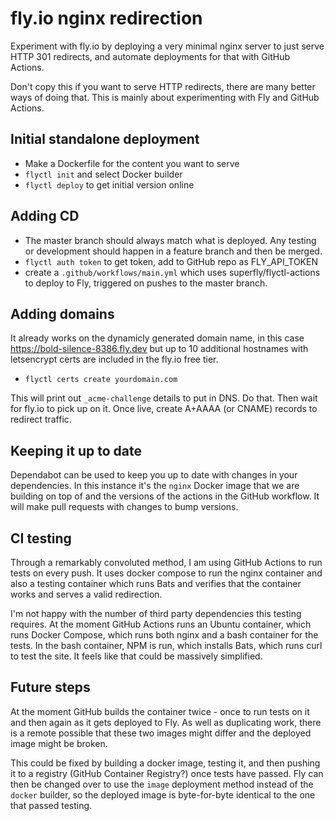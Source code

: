 # fly.io nginx redirection

Experiment with fly.io by deploying a very minimal nginx server to just serve
HTTP 301 redirects, and automate deployments for that with GitHub Actions. 

Don't copy this if you want to serve HTTP redirects, there are many better ways
of doing that. This is mainly about experimenting with Fly and GitHub Actions.

## Initial standalone deployment

* Make a Dockerfile for the content you want to serve
* `flyctl init` and select Docker builder
* `flyctl deploy` to get initial version online

## Adding CD

* The master branch should always match what is deployed. Any testing or
  development should happen in a feature branch and then be merged.
* `flyctl auth token` to get token, add to GitHub repo as FLY_API_TOKEN
* create a `.github/workflows/main.yml` which uses superfly/flyctl-actions to
  deploy to Fly, triggered on pushes to the master branch.

## Adding domains

It already works on the dynamicly generated domain name, in this case
https://bold-silence-8386.fly.dev but up to 10 additional hostnames with
letsencrypt certs are included in the fly.io free tier.

* `flyctl certs create yourdomain.com`

This will print out `_acme-challenge` details to put in DNS. Do that. Then wait
for fly.io to pick up on it. Once live, create A+AAAA (or CNAME) records to
redirect traffic.

## Keeping it up to date

Dependabot can be used to keep you up to date with changes in your dependencies.
In this instance it's the `nginx` Docker image that we are building on top of
and the versions of the actions in the GitHub workflow. It will make pull
requests with changes to bump versions.

## CI testing

Through a remarkably convoluted method, I am using GitHub Actions to run tests
on every push. It uses docker compose to run the nginx container and also a
testing container which runs Bats and verifies that the container works and
serves a valid redirection.

I'm not happy with the number of third party dependencies this testing requires.
At the moment GitHub Actions runs an Ubuntu container, which runs Docker
Compose, which runs both nginx and a bash container for the tests. In the bash
container, NPM is run, which installs Bats, which runs curl to test the site. It
feels like that could be massively simplified.

## Future steps

At the moment GitHub builds the container twice - once to run tests on it and
then again as it gets deployed to Fly. As well as duplicating work, there is a
remote possible that these two images might differ and the deployed image might
be broken.

This could be fixed by building a docker image, testing it, and then pushing it
to a registry (GitHub Container Registry?) once tests have passed. Fly can then
be changed over to use the `image` deployment method instead of the `docker`
builder, so the deployed image is byte-for-byte identical to the one that passed
testing.
